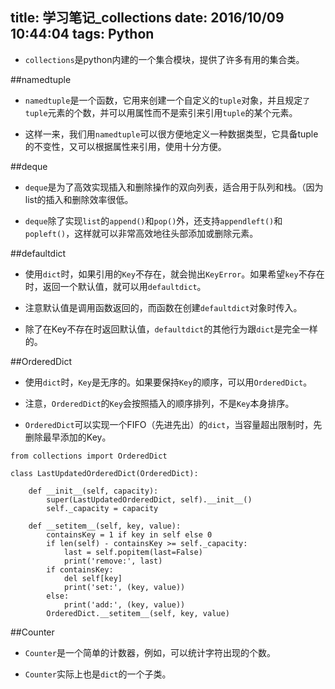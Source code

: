 ﻿title: 学习笔记_collections
date: 2016/10/09 10:44:04
tags: Python
---

- `collections`是python内建的一个集合模块，提供了许多有用的集合类。

##namedtuple

- `namedtuple`是一个函数，它用来创建一个自定义的`tuple`对象，并且规定`了tuple`元素的个数，并可以用属性而不是索引来引用`tuple`的某个元素。

- 这样一来，我们用`namedtuple`可以很方便地定义一种数据类型，它具备tuple的不变性，又可以根据属性来引用，使用十分方便。

##deque

- `deque`是为了高效实现插入和删除操作的双向列表，适合用于队列和栈。（因为list的插入和删除效率很低。

- `deque`除了实现`list`的`append()`和`pop()`外，还支持`appendleft()`和`popleft()`，这样就可以非常高效地往头部添加或删除元素。

##defaultdict

- 使用`dict`时，如果引用的`Key`不存在，就会抛出`KeyError`。如果希望`key`不存在时，返回一个默认值，就可以用`defaultdict`。

- 注意默认值是调用函数返回的，而函数在创建`defaultdict`对象时传入。

- 除了在Key不存在时返回默认值，`defaultdict`的其他行为跟`dict`是完全一样的。

##OrderedDict

- 使用`dict`时，`Key`是无序的。如果要保持`Key`的顺序，可以用`OrderedDict`。

- 注意，`OrderedDict`的`Key`会按照插入的顺序排列，不是`Key`本身排序。

- `OrderedDict`可以实现一个FIFO（先进先出）的`dict`，当容量超出限制时，先删除最早添加的Key。

```
from collections import OrderedDict

class LastUpdatedOrderedDict(OrderedDict):

    def __init__(self, capacity):
        super(LastUpdatedOrderedDict, self).__init__()
        self._capacity = capacity

    def __setitem__(self, key, value):
        containsKey = 1 if key in self else 0
        if len(self) - containsKey >= self._capacity:
            last = self.popitem(last=False)
            print('remove:', last)
        if containsKey:
            del self[key]
            print('set:', (key, value))
        else:
            print('add:', (key, value))
        OrderedDict.__setitem__(self, key, value)
```

##Counter

- `Counter`是一个简单的计数器，例如，可以统计字符出现的个数。

- `Counter`实际上也是`dict`的一个子类。
